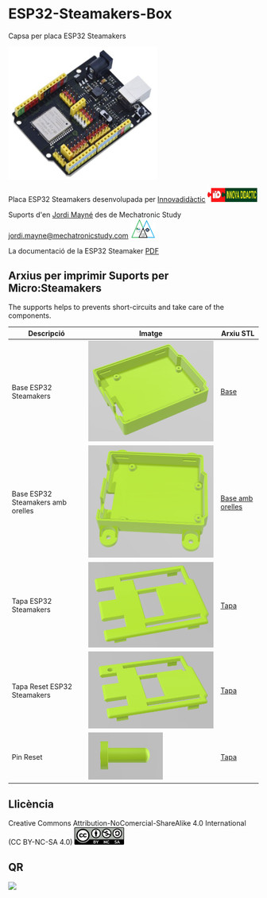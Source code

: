 # ESP32-Steamakers-Box
Capsa per placa ESP32 Steamakers

<img src="Imatges/ESP32_Board.png" width="300" />   

Placa ESP32 Steamakers desenvolupada per [Innovadidàctic](https://shop.innovadidactic.com/ca/standard-placas-shields-y-kits/1567-placa-esp32-steamakers-no-incluye-cable-usb.html)    <img src="Imatges/LogoInnova.jpg" width="100" />

Suports d'en [Jordi Mayné](https://github.com/maynej) des de Mechatronic Study jordi.mayne@mechatronicstudy.com  <img src="Imatges/Logo3senseFons.png" width="50" />

La documentació de la ESP32 Steamaker [PDF](https://docs.innovadidactic.com/_media/es/manuals/esp32/manual_actividades_esp32_steamakers.pdf)    

## Arxius per imprimir Suports per Micro:Steamakers

The supports helps to prevents short-circuits and take care of the components.
  
Descripció         | Imatge          | Arxiu STL    
------------- | ------------- | ------------- 
Base ESP32 Steamakers |![](Imatges/BaseESPSteamakers.png) | [Base](STL/BaseESPSteamakers.stl)
Base ESP32 Steamakers amb orelles |![](Imatges/BaseESPSteamakersOrelles.png) | [Base amb orelles](STL/BaseESPSteamakersOrelles.stl)
Tapa ESP32 Steamakers |![](Imatges/TapaESPSteamakers.png) | [Tapa](STL/TapaESPSteamakers.stl)
Tapa Reset ESP32 Steamakers |![](Imatges/TapaESPSteamakersReset.png) | [Tapa](STL/TapaESPSteamakersReset.stl)
Pin Reset |![](Imatges/Pin_Reset.png) | [Tapa](STL/Pin_Reset.stl)

## Llicència
Creative Commons Attribution-NoComercial-ShareAlike 4.0 International (CC BY-NC-SA 4.0)  <img src="Imatges/CC.png" width="100" />

## QR
<img src="https://www.codigos-qr.com/qr/php/qr_img.php?d=https%3A%2F%2Fgithub.com%2Fmaynej%2FMicro-Steamakers-Stand&s=6&e=m"/>
